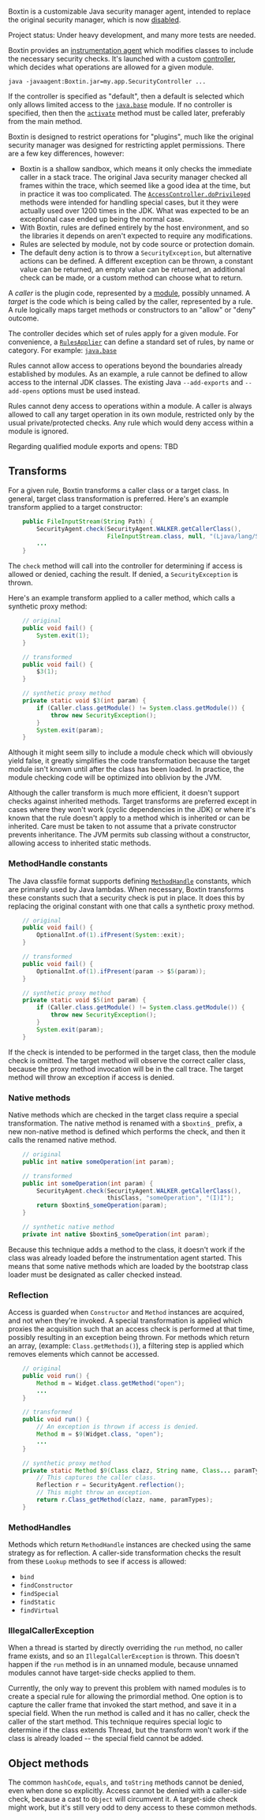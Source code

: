 
Boxtin is a customizable Java security manager agent, intended to replace the original security manager, which is now [disabled](https://openjdk.org/jeps/486).

Project status: Under heavy development, and many more tests are needed.

Boxtin provides an [instrumentation agent](https://docs.oracle.com/en/java/javase/24/docs/api/java.instrument/java/lang/instrument/package-summary.html) which modifies classes to include the necessary security checks. It's launched with a custom [controller](https://github.com/cojen/Boxtin/blob/main/agent/src/main/java/org/cojen/boxtin/Controller.java), which decides what operations are allowed for a given module.

```
java -javaagent:Boxtin.jar=my.app.SecurityController ...
```

If the controller is specified as "default", then a default is selected which only allows limited access to the [`java.base`](https://github.com/cojen/Boxtin/blob/main/agent/src/main/java/org/cojen/boxtin/JavaBaseApplier.java) module. If no controller is specified, then then the [`activate`](https://github.com/cojen/Boxtin/blob/96e3cdd4d8cfc832f8b5600d2f863679b36437b4/agent/src/main/java/org/cojen/boxtin/SecurityAgent.java#L207) method must be called later, preferably from the main method.

Boxtin is designed to restrict operations for "plugins", much like the original security manager was designed for restricting applet permissions. There are a few key differences, however:

- Boxtin is a shallow sandbox, which means it only checks the immediate caller in a stack trace. The original Java security manager checked all frames within the trace, which seemed like a good idea at the time, but in practice it was too complicated. The [`AccessController.doPrivileged`](https://docs.oracle.com/en/java/javase/23/docs/api/java.base/java/security/AccessController.html) methods were intended for handling special cases, but it they were actually used over 1200 times in the JDK. What was expected to be an exceptional case ended up being the normal case.
- With Boxtin, rules are defined entirely by the host environment, and so the libraries it depends on aren't expected to require any modifications.
- Rules are selected by module, not by code source or protection domain.
- The default deny action is to throw a `SecurityException`, but alternative actions can be defined. A different exception can be thrown, a constant value can be returned, an empty value can be returned, an additional check can be made, or a custom method can choose what to return.

A _caller_ is the plugin code, represented by a [module](https://docs.oracle.com/en/java/javase/24/docs/api/java.base/java/lang/Module.html), possibly unnamed. A _target_ is the code which is being called by the caller, represented by a rule. A rule logically maps target methods or constructors to an "allow" or "deny" outcome.

The controller decides which set of rules apply for a given module. For convenience, a [`RulesApplier`](https://github.com/cojen/Boxtin/blob/main/agent/src/main/java/org/cojen/boxtin/RulesApplier.java) can define a standard set of rules, by name or category. For example: [`java.base`](https://github.com/cojen/Boxtin/blob/main/agent/src/main/java/org/cojen/boxtin/JavaBaseApplier.java)

Rules cannot allow access to operations beyond the boundaries already established by modules. As an example, a rule cannot be defined to allow access to the internal JDK classes. The existing Java `--add-exports` and `--add-opens` options must be used instead.

Rules cannot deny access to operations within a module. A caller is always allowed to call any target operation in its own module, restricted only by the usual private/protected checks. Any rule which would deny access within a module is ignored.

Regarding qualified module exports and opens: TBD

## Transforms

For a given rule, Boxtin transforms a caller class or a target class. In general, target class transformation is preferred. Here's an example transform applied to a target constructor:

```java
    public FileInputStream(String Path) {
        SecurityAgent.check(SecurityAgent.WALKER.getCallerClass(),
                            FileInputStream.class, null, "(Ljava/lang/String;)V");
        ...
    }
```

The `check` method will call into the controller for determining if access is allowed or denied, caching the result. If denied, a `SecurityException` is thrown.

Here's an example transform applied to a caller method, which calls a synthetic proxy method:

```java
    // original
    public void fail() {
        System.exit(1);
    }

    // transformed
    public void fail() {
        $3(1);
    }

    // synthetic proxy method
    private static void $3(int param) {
        if (Caller.class.getModule() != System.class.getModule()) {
            throw new SecurityException();
        }
        System.exit(param);
    }
```

Although it might seem silly to include a module check which will obviously yield false, it greatly simplifies the code transformation because the target module isn't known until after the class has been loaded. In practice, the module checking code will be optimized into oblivion by the JVM.

Although the caller transform is much more efficient, it doesn't support checks against inherited methods. Target transforms are preferred except in cases where they won't work (cyclic dependencies in the JDK) or where it's known that the rule doesn't apply to a method which is inherited or can be inherited. Care must be taken to not assume that a private constructor prevents inheritance. The JVM permits sub classing without a constructor, allowing access to inherited static methods.

### MethodHandle constants

The Java classfile format supports defining [`MethodHandle`](https://docs.oracle.com/javase/specs/jvms/se24/html/jvms-4.html#jvms-4.4.8) constants, which are primarily used by Java lambdas. When necessary, Boxtin transforms these constants such that a security check is put in place. It does this by replacing the original constant with one that calls a synthetic proxy method.

```java
    // original
    public void fail() {
        OptionalInt.of(1).ifPresent(System::exit);
    }

    // transformed
    public void fail() {
        OptionalInt.of(1).ifPresent(param -> $5(param));
    }

    // synthetic proxy method
    private static void $5(int param) {
        if (Caller.class.getModule() != System.class.getModule()) {
            throw new SecurityException();
        }
        System.exit(param);
    }
```

If the check is intended to be performed in the target class, then the module check is omitted. The target method will observe the correct caller class, because the proxy method invocation will be in the call trace. The target method will throw an exception if access is denied.

### Native methods

Native methods which are checked in the target class require a special transformation. The native method is renamed with a `$boxtin$_` prefix, a new non-native method is defined which performs the check, and then it calls the renamed native method.

```java
    // original
    public int native someOperation(int param);

    // transformed
    public int someOperation(int param) {
        SecurityAgent.check(SecurityAgent.WALKER.getCallerClass(),
                            thisClass, "someOperation", "(I)I");
        return $boxtin$_someOperation(param);
    }

    // synthetic native method
    private int native $boxtin$_someOperation(int param);
```

Because this technique adds a method to the class, it doesn't work if the class was already loaded before the instrumentation agent started. This means that some native methods which are loaded by the bootstrap class loader must be designated as caller checked instead.

### Reflection

Access is guarded when `Constructor` and `Method` instances are acquired, and not when they're invoked. A special transformation is applied which proxies the acquisition such that an access check is performed at that time, possibly resulting in an exception being thrown. For methods which return an array, (example: `Class.getMethods()`), a filtering step is applied which removes elements which cannot be accessed.


```java
    // original
    public void run() {
        Method m = Widget.class.getMethod("open");
        ...
    }

    // transformed
    public void run() {
        // An exception is thrown if access is denied.
        Method m = $9(Widget.class, "open");
        ...
    }

    // synthetic proxy method
    private static Method $9(Class clazz, String name, Class... paramTypes) {
        // This captures the caller class.
        Reflection r = SecurityAgent.reflection();
        // This might throw an exception.
        return r.Class_getMethod(clazz, name, paramTypes);
    }
```

### MethodHandles

Methods which return `MethodHandle` instances are checked using the same strategy as for reflection. A caller-side transformation checks the result from these `Lookup` methods to see if access is allowed:

- `bind`
- `findConstructor`
- `findSpecial`
- `findStatic`
- `findVirtual`

### IllegalCallerException

When a thread is started by directly overriding the `run` method, no caller frame exists, and so an `IllegalCallerException` is thrown. This doesn't happen if the `run` method is in an unnamed module, because unnamed modules cannot have target-side checks applied to them.

Currently, the only way to prevent this problem with named modules is to create a special rule for allowing the primordial method. One option is to capture the caller frame that invoked the start method, and save it in a special field. When the run method is called and it has no caller, check the caller of the start method. This technique requires special logic to determine if the class extends Thread, but the transform won't work if the class is already loaded -- the special field cannot be added.

## Object methods

The common `hashCode`, `equals`, and `toString` methods cannot be denied, even when done so explicitly. Access cannot be denied with a caller-side check, because a cast to `Object` will circumvent it. A target-side check might work, but it's still very odd to deny access to these common methods.

